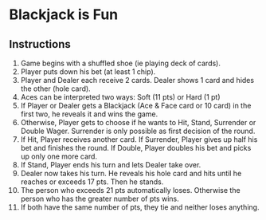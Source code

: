 Blackjack is Fun
================
## Instructions

1. Game begins with a shuffled shoe (ie playing deck of cards).
2. Player puts down his bet (at least 1 chip).
3. Player and Dealer each receive 2 cards. Dealer shows 1 card and hides the other (hole card).
4. Aces can be interpreted two ways: Soft (11 pts) or Hard (1 pt)
5. If Player or Dealer gets a Blackjack (Ace & Face card or 10 card) in the first two, he reveals it and wins the game.
6. Otherwise, Player gets to choose if he wants to Hit, Stand, Surrender or Double Wager. Surrender is only possible as first decision of the round.
7. If Hit, Player receives another card. If Surrender, Player gives up half his bet and finishes the round. If Double, Player doubles his bet and picks up only one more card.
8. If Stand, Player ends his turn and lets Dealer take over.
9. Dealer now takes his turn. He reveals his hole card and hits until he reaches or exceeds 17 pts. Then he stands.
10. The person who exceeds 21 pts automatically loses. Otherwise the person who has the greater number of pts wins.
11. If both have the same number of pts, they tie and neither loses anything.
